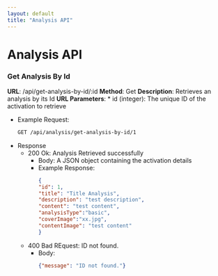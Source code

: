 ```yaml
---
layout: default
title: "Analysis API"
---
```



# Analysis API

### Get Analysis By Id

**URL**: /api/get-analysis-by-id/:id
**Method**: Get
**Description**: Retrieves an analysis by its Id
**URL Parameters**:
    * id (integer): The unique ID of the activation to retrieve

* Example Request:
   ```bash
   GET /api/analysis/get-analysis-by-id/1
   ```
* Response
    * 200 Ok: Analysis Retrieved successfully
        * Body: A JSON object containing the activation details
        * Example Response:
          ```json
          {
          "id": 1,
          "title": "Title Analysis",
          "description": "test description",
          "content": "test content",
          "analysisType":"basic",
          "coverImage":"xx.jpg",
          "contentImage": "test content"
          }
          ```
    * 400 Bad REquest: ID not found.
        * Body:
          ```json
          {"message": "ID not found."}

